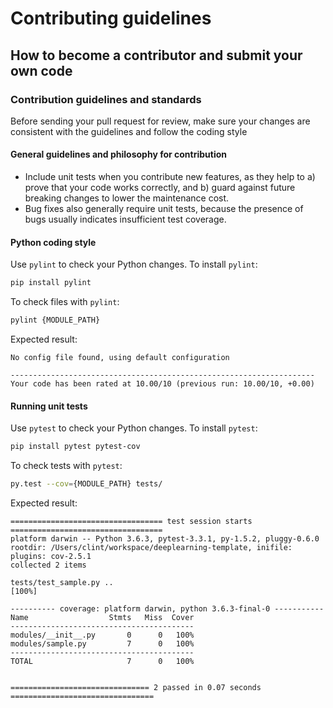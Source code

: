 # Contributing guidelines

## How to become a contributor and submit your own code

### Contribution guidelines and standards

Before sending your pull request for review, make sure your changes are consistent with the guidelines and follow the coding style

#### General guidelines and philosophy for contribution

* Include unit tests when you contribute new features, as they help to a) prove that your code works correctly, and b) guard against future breaking changes to lower the maintenance cost.
* Bug fixes also generally require unit tests, because the presence of bugs usually indicates insufficient test coverage.


#### Python coding style
Use `pylint` to check your Python changes. To install `pylint`:

```bash
pip install pylint
```

To check files with `pylint`:

```bash
pylint {MODULE_PATH}
```

Expected result:
```
No config file found, using default configuration

--------------------------------------------------------------------
Your code has been rated at 10.00/10 (previous run: 10.00/10, +0.00)
```

#### Running unit tests
Use `pytest` to check your Python changes. To install `pytest`:

```bash
pip install pytest pytest-cov
```

To check tests with `pytest`: 

```bash
py.test --cov={MODULE_PATH} tests/
```
Expected result:

```
================================== test session starts ==================================
platform darwin -- Python 3.6.3, pytest-3.3.1, py-1.5.2, pluggy-0.6.0
rootdir: /Users/clint/workspace/deeplearning-template, inifile:
plugins: cov-2.5.1
collected 2 items

tests/test_sample.py ..                                                           [100%]

---------- coverage: platform darwin, python 3.6.3-final-0 -----------
Name                  Stmts   Miss  Cover
-----------------------------------------
modules/__init__.py       0      0   100%
modules/sample.py         7      0   100%
-----------------------------------------
TOTAL                     7      0   100%


=============================== 2 passed in 0.07 seconds ================================
```
